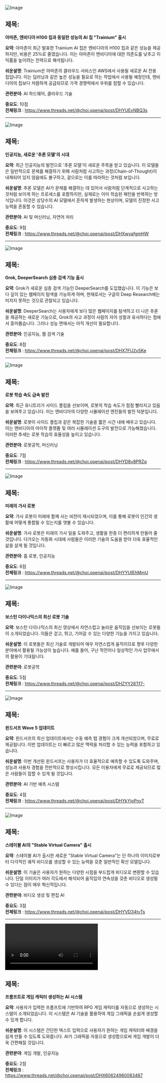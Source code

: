 ![Image](https://scontent-iad3-2.cdninstagram.com/v/t51.71878-15/485435344_17901639111112832_3697412505307246889_n.jpg?stp=dst-jpg_e35_tt6&_nc_cat=106&ccb=1-7&_nc_sid=18de74&_nc_ohc=Cy3n3FDj4Y4Q7kNvgF7MHJG&_nc_oc=Adn83XCRTLpbz_gDLdgPJ1TYsKne41l8eBYefgfH-a5qJdZpo3c6517RSzNpswFxQEo&_nc_zt=23&_nc_ht=scontent-iad3-2.cdninstagram.com&edm=ACx9VUEEAAAA&_nc_gid=FrdBUWlUJ_lyxUfnTXb5rg&oh=00_AYHxHiK8fg1ow-14zS0_l9qg-d1DUrFxRBCB_tHl4OCgrQ&oe=67E0F9DB)

## 제목:
**아마존, 엔비디아 H100 칩과 동일한 성능의 AI 칩 "Trainium" 출시**

**요약**:
아마존이 최근 발표한 Trainium AI 칩은 엔비디아의 H100 칩과 같은 성능을 제공하지만, 비용은 25%로 줄였습니다. 이는 아마존이 엔비디아에 대한 의존도를 낮추고 이익률을 높이려는 전략으로 해석됩니다.

**쉬운설명**:
Trainium은 아마존의 클라우드 서비스인 AWS에서 사용될 새로운 AI 전용 칩입니다. 이는 딥러닝과 같은 높은 성능을 필요로 하는 작업에서 사용될 예정인데, 엔비디아의 칩보다 저렴하게 공급되므로 가격 경쟁력에서 우위를 점할 수 있습니다. 

**관련분야**:
AI 하드웨어, 클라우드 기술

**중요도**: 10점  
**전체링크** : https://www.threads.net/@choi.openai/post/DHYUExNBQ3s

---

![Image](https://scontent-iad3-1.cdninstagram.com/v/t51.71878-15/484972373_17901699825112832_7648072357441429920_n.webp?stp=dst-jpg_e35_tt6&_nc_cat=104&ccb=1-7&_nc_sid=18de74&_nc_ohc=yiycG3e43eYQ7kNvgHUPw2E&_nc_oc=Adn1W5v2AdgFaGEcAOSVakseTztCuM6LLmbP7vSeVzZnIIRxvaaaUnU6QmUOl5mZENw&_nc_zt=23&_nc_ht=scontent-iad3-1.cdninstagram.com&edm=ACx9VUEEAAAA&_nc_gid=FrdBUWlUJ_lyxUfnTXb5rg&oh=00_AYHscf0ZiHR0spzOUacU3JZUualfnuMmZewa4MNYcUgoYQ&oe=67E11A38)

## 제목:
**인공지능, 새로운 '추론 모델'의 시대**

**요약**:
최근 인공지능의 발전으로 '추론 모델'이 새로운 주목을 받고 있습니다. 이 모델들은 일반적으로 문제를 해결하기 위해 사람처럼 사고하는 과정(Chain-of-Thought)이 내재되어 있지 않음에도 불구하고, 겉으로는 이를 따라하는 것처럼 보입니다.

**쉬운설명**:
추론 모델은 AI가 문제를 해결하는 데 있어서 사람처럼 단계적으로 사고하는 것처럼 보이게 하는 프로세스를 포함하지만, 실제로는 이미 학습된 패턴을 반복하는 방식입니다. 이것은 상당수의 AI 모델에서 흔하게 발생하는 현상이며, 모델의 진정한 사고 능력을 혼동할 수 있습니다.

**관련분야**:
AI 및 머신러닝, 자연어 처리

**중요도**: 9점  
**전체링크** : https://www.threads.net/@choi.openai/post/DHXwvafgmHW

---

![Image](https://scontent-iad3-1.cdninstagram.com/v/t51.71878-15/485288720_17901710427112832_8152834681439853069_n.jpg?stp=dst-jpg_e35_tt6&_nc_cat=102&ccb=1-7&_nc_sid=18de74&_nc_ohc=zW9cvvbDJFcQ7kNvgHlrXU1&_nc_oc=Admf3dx3UuWglRBJ8ZhZX24_XesqSl_AIQfpH8GKq4zumNx2fBAzV1lCjbZadoc9Cv4&_nc_zt=23&_nc_ht=scontent-iad3-1.cdninstagram.com&edm=ACx9VUEEAAAA&_nc_gid=FrdBUWlUJ_lyxUfnTXb5rg&oh=00_AYGCJ6aFpD0UwR-qM5DCOTRffWQ6Ig_C8QRHy2OwqDLBWQ&oe=67E124DA)

## 제목:
**Grok, DeeperSearch 심층 검색 기능 출시**

**요약**:
Grok가 새로운 심층 검색 기능인 DeeperSearch를 도입했습니다. 이 기능은 보다 깊이 있는 웹페이지 탐색을 가능하게 하며, 현재로서는 구글의 Deep Research에는 미치지 못하는 것으로 관찰되고 있습니다.

**쉬운설명**:
DeeperSearch는 사용자에게 보다 많은 웹페이지를 탐색하고 더 나은 추론을 제공하는 새로운 기능으로, Grok의 사고 과정이 사람의 자아 성찰과 유사하다는 점에서 흥미롭습니다. 그러나 성능 면에서는 아직 개선이 필요합니다.

**관련분야**:
인공지능, 웹 검색 기술

**중요도**: 8점  
**전체링크** : https://www.threads.net/@choi.openai/post/DHX7FU2vSKe

---

![Image](https://scontent-iad3-1.cdninstagram.com/v/t51.71878-15/48550.000000000002_n.jpg?stp=dst-jpg_e35_tt6&_nc_cat=109&ccb=1-7&_nc_sid=18de74&_nc_ohc=daaJFbXraXoQ7kNvgHFFrWV&_nc_oc=Adn2iTIFLDeZNdKn8FQH_8F2TO9-Q-PMFOE-k7Qxwe3JAlgNdUAzSqjo0nw07OcDduk&_nc_zt=23&_nc_ht=scontent-iad3-2.cdninstagram.com&edm=ACx9VUEEAAAA&_nc_gid=FrdBUWlUJ_lyxUfnTXb5rg&oh=00_AYE_8_-AeVN3M1XDGkmQysCrFW0SyQNmVpE3bJNq6pUxtQ&oe=67E11381)

## 제목:
**로봇 학습 속도 급속 발전**

**요약**:
최근 유니트리가 사이드 플립을 선보이며, 로봇의 학습 속도가 점점 빨라지고 있음을 보여주고 있습니다. 이는 엔비디아의 다양한 시뮬레이션 엔진들의 발전 덕분입니다.

**쉬운설명**:
로봇이 사이드 플립과 같은 복잡한 기술을 짧은 시간 내에 배우고 있습니다. 이는 엔비디아의 아이작 플랫폼 및 여러 시뮬레이션 도구의 발전으로 가능해졌습니다. 이러한 추세는 로봇 학습의 효율성을 높이고 있습니다.

**관련분야**:
로봇공학, 머신러닝

**중요도**: 7점  
**전체링크** : https://www.threads.net/@choi.openai/post/DHYD8v8PRZq

---

![Image](https://scontent-iad3-1.cdninstagram.com/v/t51.71878-15/483531127_1374731200201008_7083243319295753502_n.jpg?stp=dst-jpg_e35_tt6&_nc_cat=104&ccb=1-7&_nc_sid=18de74&_nc_ohc=oqHPqYbH6BEQ7kNvgF9ue0b&_nc_oc=AdmX0lg4JMG4HxgTyFWfwmepPkKO4Rru8GFwYc8MTjiKk9WJLBJglJX2cBzufW8v7Fg&_nc_zt=23&_nc_ht=scontent-iad3-1.cdninstagram.com&edm=ACx9VUEEAAAA&_nc_gid=FrdBUWlUJ_lyxUfnTXb5rg&oh=00_AYFxdOkA-b0GnTH9CEVWVdOnpzjthpWISe2JFBij2CIV8g&oe=67E10049)

## 제목:
**미래의 가사 로봇**

**요약**:
가사 로봇이 미래에 함께 사는 비전이 제시되었으며, 이를 통해 로봇이 인간의 생활에 어떻게 통합될 수 있는지를 엿볼 수 있습니다.

**쉬운설명**:
가사 로봇은 미래의 가사 일을 도와주고, 생활을 한층 더 편리하게 만들어 줄 것입니다. 다가오는 자동화 시대에 사람들은 이러한 기술의 도움을 받아 더욱 효율적인 삶을 살게 될 것입니다.

**관련분야**:
홈 로봇, 인공지능

**중요도**: 6점  
**전체링크** : https://www.threads.net/@choi.openai/post/DHYYUlEhMmU

---

![Image](https://scontent-iad3-2.cdninstagram.com/v/t51.71878-15/485451217_1010515997659362_7649609466933563863_n.jpg?stp=dst-jpg_e35_tt6&_nc_cat=109&ccb=1-7&_nc_sid=18de74&_nc_ohc=vI0DRYrpbEIQ7kNvgFktror&_nc_oc=Adlvg2793-znED7L_iUI9HiDVICu37Xm97pv1CzFXA9hOONRpDGgMia1QKyd7Xw9Psk&_nc_zt=23&_nc_ht=scontent-iad3-2.cdninstagram.com&edm=ACx9VUEEAAAA&_nc_gid=FrdBUWlUJ_lyxUfnTXb5rg&oh=00_AYHlqiahbTgi64lnkKsqIau42MHKEa0J_gR1rOV6ycxPSg&oe=67E12860)

## 제목:
**보스턴 다이나믹스의 최신 로봇 기술**

**요약**:
보스턴 다이나믹스의 최신 영상에서 자연스럽고 놀라운 움직임을 선보이는 로봇들이 소개되었습니다. 이들은 걷고, 뛰고, 기어갈 수 있는 다양한 기능을 가지고 있습니다.

**쉬운설명**:
이 로봇들은 최신 기술로 개발되어 매우 자연스럽게 움직이므로 향후 다양한 분야에서 활용될 가능성이 높습니다. 예를 들어, 구난 작전이나 일상적인 가사 업무에서의 활용이 기대됩니다.

**관련분야**:
로봇공학

**중요도**: 5점  
**전체링크** : https://www.threads.net/@choi.openai/post/DHZYY28Tf7-

---

![Image](https://scontent-iad3-1.cdninstagram.com/v/t51.71878-15/485155435_951464330515854_8494328004148951507_n.jpg?stp=dst-jpg_e35_tt6&_nc_cat=100&ccb=1-7&_nc_sid=18de74&_nc_ohc=QecdZxNV8iwQ7kNvgF_tiUk&_nc_oc=AdkBvqwLIwhUy5uPXDTQrjpcSJ8tcTWxHVh3CZ4IUgdzZY3fAArmyYG50_c7xFZJpck&_nc_zt=23&_nc_ht=scontent-iad3-2.cdninstagram.com&edm=ACx9VUEEAAAA&_nc_gid=FrdBUWlUJ_lyxUfnTXb5rg&oh=00_AYGa_mKNKCd2vyapY4eLa1Y-1FpJK-FQPHzMFe6o0xg5HQ&oe=67E11317)

## 제목:
**윈드서프 Wave 5 업데이트**

**요약**:
윈드서프의 최신 업데이트에서는 수동 예측 탭 경험이 크게 개선되었으며, 무료로 제공됩니다. 이번 업데이트는 더 빠르고 많은 맥락을 처리할 수 있는 능력을 포함하고 있습니다.

**쉬운설명**:
이번 개선된 윈드서프는 사용자가 더 효율적으로 예측할 수 있도록 도와주며, 성능과 사용자 경험을 전반적으로 향상시킵니다. 모든 이용자에게 무료로 제공되므로 많은 사람들이 접할 수 있게 될 것입니다.

**관련분야**:
AI 기반 예측 시스템

**중요도**: 4점  
**전체링크** : https://www.threads.net/@choi.openai/post/DHYkYjoPnyT

---

![Image](https://scontent-iad3-2.cdninstagram.com/v/t51.71878-15/485659827_969559822038093_1956721201249075100_n.jpg?stp=dst-jpg_e35_tt6&_nc_cat=111&ccb=1-7&_nc_sid=18de74&_nc_ohc=oNDsSb7w8aYQ7kNvgFqIa45&_nc_oc=Adm6evLF8nAuE7koxuXJsgP21PBlYpGx_jYpOxAlW5mBUoNtBLEMas3ij5K1jYz1V7Q&_nc_zt=23&_nc_ht=scontent-iad3-2.cdninstagram.com&edm=ACx9VUEEAAAA&_nc_gid=FrdBUWlUJ_lyxUfnTXb5rg&oh=00_AYHxm11qOPf1vtjF0xjqFEB3d-Ygw4KgCBXpNVQfNVVB-Q&oe=67E0FFEB)

## 제목:
**스테이블 AI의 "Stable Virtual Camera" 출시**

**요약**:
스테이블 AI가 출시한 새로운 "Stable Virtual Camera"는 단 하나의 이미지로부터 다각적인 궤적 비디오를 생성할 수 있는 능력을 갖춘 일반적인 확산 모델입니다.

**쉬운설명**:
이 기술은 사용자가 원하는 다양한 시점을 부드럽게 비디오로 변환할 수 있습니다. 단일 이미지가 여러 각도에서 해석되어 움직임의 연속성을 갖춘 비디오로 생성될 수 있다는 점이 매우 혁신적입니다.

**관련분야**:
비디오 생성 및 편집 AI

**중요도**: 3점  
**전체링크** : https://www.threads.net/@choi.openai/post/DHYVD34tvTs

---

![Image](https://scontent-iad3-1.cdninstagram.com/o1/v/t16/f2/m367/AQPYN4745DsgD7SoNdjdSxqEFyUIT98N0ZZlQqWlwEJtFGMOviUQXWgOX4TpdSFpkSxgKk5xC3-EETz-2MvHn8Tg1bku2h_xSRPmmqKLg.mp4?efg=eyJ2ZW5jb2RlX3RhZyI6InZ0c192b2RfdXJsZ2VuLmZlZWQudW5rbm93bi1DMy4xOTIwLmRhc2hfYmFzZWxpbmVfMTA4MHBfdjEifQ&_nc_ht=scontent-iad3-1.cdninstagram.com&_nc_cat=100&_nc_oc=Adnk8pQ6tNo-WB5I9Sg3Sb2p-5K2C29wFYHCPNIHt99Rz_p8_aQQNcPnBFPFbVBke&rfoai=eyJjY2FkZTMiOnRydWV9)

## 제목:
**프롬프트로 게임 캐릭터 생성하는 AI 시스템**

**요약**:
사용자가 입력한 프롬프트에 기반하여 RPG 게임 캐릭터를 자동으로 생성하는 시스템이 소개되었습니다. 이 시스템은 AI 기술을 활용하여 게임 그래픽을 손쉽게 생성할 수 있게 합니다.

**쉬운설명**:
이 시스템은 간단한 텍스트 입력으로 사용자가 원하는 게임 캐릭터와 배경을 쉽게 만들 수 있도록 도와줍니다. AI가 그래픽을 자동으로 생성함으로써 게임 개발이 더욱 간편해질 것입니다.

**관련분야**:
게임 개발, 인공지능

**중요도**: 2점  
**전체링크** : https://www.threads.net/@choi.openai/post/DHX60624980083487